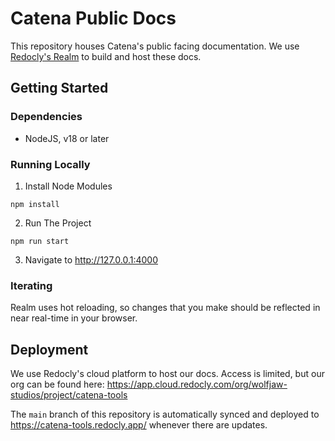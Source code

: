 # Catena Public Docs
This repository houses Catena's public facing documentation. We use [Redocly's Realm](https://redocly.com/docs/realm) to build and host these docs.

## Getting Started
### Dependencies
- NodeJS, v18 or later

### Running Locally
1. Install Node Modules
```
npm install
```

2. Run The Project
```
npm run start
```

3. Navigate to http://127.0.0.1:4000

### Iterating
Realm uses hot reloading, so changes that you make should be reflected in near real-time in your browser.

## Deployment
We use Redocly's cloud platform to host our docs. Access is limited, but our org can be found here: https://app.cloud.redocly.com/org/wolfjaw-studios/project/catena-tools

The `main` branch of this repository is automatically synced and deployed to https://catena-tools.redocly.app/ whenever there are updates.